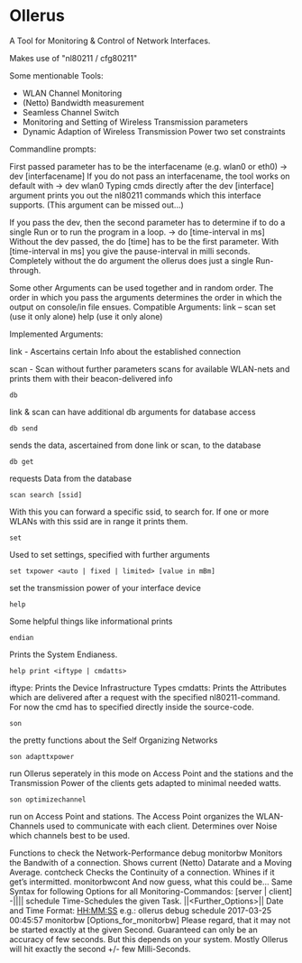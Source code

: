 # Ollerus

A Tool for Monitoring & Control of Network Interfaces.

Makes use of "nl80211 / cfg80211"

Some mentionable Tools:
- WLAN Channel Monitoring
- (Netto) Bandwidth measurement
- Seamless Channel Switch
- Monitoring and Setting of Wireless Transmission parameters
- Dynamic Adaption of Wireless Transmission Power two set constraints


Commandline prompts:

First passed parameter has to be the interfacename (e.g. wlan0 or eth0)
-> dev [interfacename]
If you do not pass an interfacename, the tool works on default with
-> dev wlan0
Typing cmds directly after the dev [interface] argument prints you out the nl80211 commands which this interface supports. (This argument can be missed out...)

If you pass the dev, then the second parameter has to determine if to do a single Run or to run the program in a loop.
-> do [time-interval in ms]
Without the dev passed, the do [time] has to be the first parameter.
With [time-interval in ms] you give the pause-interval in milli seconds.
Completely without the do argument the ollerus does just a single Run-through.


Some other Arguments can be used together and in random order. The order in which you pass the arguments determines the order in which the output on console/in file ensues.
Compatible Arguments:
link – scan
set (use it only alone)
help (use it only alone)



Implemented Arguments:

link  - Ascertains certain Info about the established connection

scan  - Scan without further parameters scans for available WLAN-nets and prints them with their beacon-delivered info

	db
link & scan can have additional db arguments for database access

	db send
sends the data, ascertained from done link or scan, to the database

	db get
requests Data from the database

	scan search [ssid]
With this you can forward a specific ssid, to search for.
If one or more WLANs with this ssid are in range it prints them.

	set
Used to set settings, specified with further arguments

	set txpower <auto | fixed | limited> [value in mBm]
set the transmission power of your interface device

	help
Some helpful things like informational prints

	endian
Prints the System Endianess.

	help print <iftype | cmdatts>
iftype: Prints the Device Infrastructure Types
cmdatts: Prints the Attributes which are delivered after a request with the specified nl80211-command. For now the cmd has to specified directly inside the source-code.


	son
the pretty functions about the Self Organizing Networks

	son adapttxpower
run Ollerus seperately in this mode on Access Point and the stations and the Transmission Power of the clients gets adapted to minimal needed watts.

	son optimizechannel
run on Access Point and stations. The Access Point organizes the WLAN-Channels used to communicate with each client. Determines over Noise which channels best to be used.


Functions to check the Network-Performance
	debug
	monitorbw
Monitors the Bandwith of a connection. Shows current (Netto) Datarate and a Moving Average.
	contcheck
Checks the Continuity of a connection. Whines if it get’s intermitted.
	monitorbwcont
And now guess, what this could be…
Same Syntax for following Options for all Monitoring-Commandos:
	<Monitor-Cmd> [server | client] -||<Destination>||
	schedule
Time-Schedules the given Task.
<Date> <Time> <Task> ||<Further_Options>||
Date and Time Format: <YYYY-MM-DD> <HH:MM:SS>
e.g.: ollerus debug schedule 2017-03-25 00:45:57 monitorbw [Options_for_monitorbw]
Please regard, that it may not be started exactly at the given Second. Guaranteed can only be an accuracy of few seconds. But this depends on your system. Mostly Ollerus will hit exactly the second +/- few Milli-Seconds.
